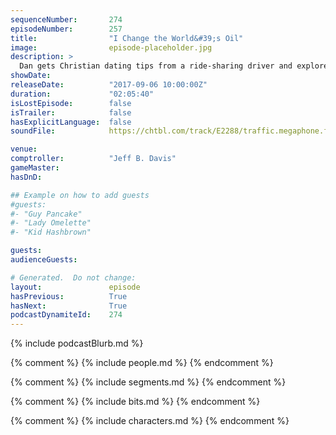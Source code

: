 ```yaml
---
sequenceNumber:       274
episodeNumber:        257
title:                "I Change the World&#39;s Oil"
image:                episode-placeholder.jpg
description: >
  Dan gets Christian dating tips from a ride-sharing driver and explores what various Scottish dogs might sound like. The gang's role playing characters level up and face a new foe! Featuring Dan Harmon, Jeff Davis and Spencer Crittenden.
showDate:             
releaseDate:          "2017-09-06 10:00:00Z"
duration:             "02:05:40"
isLostEpisode:        false
isTrailer:            false
hasExplicitLanguage:  false
soundFile:            https://chtbl.com/track/E2288/traffic.megaphone.fm/STA9716998511.mp3?updated=1596590196

venue:                
comptroller:          "Jeff B. Davis"
gameMaster:           
hasDnD:               

## Example on how to add guests
#guests:
#- "Guy Pancake"
#- "Lady Omelette"
#- "Kid Hashbrown"

guests:
audienceGuests:

# Generated.  Do not change:
layout:               episode
hasPrevious:          True
hasNext:              True
podcastDynamiteId:    274
---
```


{% include podcastBlurb.md %}

{% comment %}
{% include people.md %}
{% endcomment %}

{% comment %}
{% include segments.md %}
{% endcomment %}

{% comment %}
{% include bits.md %}
{% endcomment %}

{% comment %}
{% include characters.md %}
{% endcomment %}
